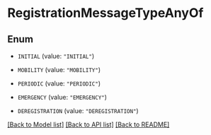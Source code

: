 # RegistrationMessageTypeAnyOf

## Enum


* `INITIAL` (value: `"INITIAL"`)

* `MOBILITY` (value: `"MOBILITY"`)

* `PERIODIC` (value: `"PERIODIC"`)

* `EMERGENCY` (value: `"EMERGENCY"`)

* `DEREGISTRATION` (value: `"DEREGISTRATION"`)


[[Back to Model list]](../README.md#documentation-for-models) [[Back to API list]](../README.md#documentation-for-api-endpoints) [[Back to README]](../README.md)


